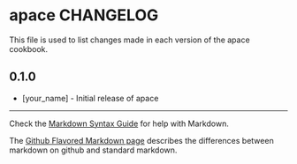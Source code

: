 # apace CHANGELOG

This file is used to list changes made in each version of the apace cookbook.

## 0.1.0
- [your_name] - Initial release of apace

- - -
Check the [Markdown Syntax Guide](http://daringfireball.net/projects/markdown/syntax) for help with Markdown.

The [Github Flavored Markdown page](http://github.github.com/github-flavored-markdown/) describes the differences between markdown on github and standard markdown.

